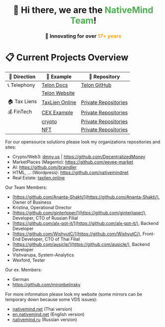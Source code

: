 <div id="header" align="center">
  <h1>👋 Hi there, we are the <span style="color:#4CAF50">NativeMind Team</span>!</h1>
  <h3>🚀 Innovating for over <span style="color:#FFA500">17+ years</span></h3>
</div>


# 📋 Current Projects Overview

| 🚀 Direction              | 🔗 Example                  | 📂 Repository                     |
|---------------------------|-----------------------------|------------------------------------|
| 📞 Telephony             | [Telon Docs](https://docs.telon.org) | [Telon GitHub](https://github.com/telon-org) |
|                           | [Telon Website](https://telon.org) |                                    |
| 🏠 Tax Liens             | [TaxLien Online](https://taxlien.online/) | [Private Repositories](https://github.com/taxlien-online) |
| 💰 FinTech               | [CEX Example](https://cex.best/) | [Private Repositories](https://github.com/NativeMind-fintech) |
|                         | [crypto](address) | [Private Repositories](https://github.com/DecentralizedMoney) |
|                         | [NFT](address) | [Private Repositories](https://github.com/DecentralizedMoney) |

For our opensource solutions please look my organizations repositories and sites:

- Crypto/Web3: <a href="https://dmny.us/">dmny.us</a> | https://github.com/DecentralizedMoney
- MarketPlaces (Magento): https://github.com/eevee-market
- AI: https://github.com/braindler
- HTML, ... (Wordpress): https://github.com/nativemindnet
- Real Estate: <a href="https://taxlien.online/">taxlien.online</a>

Our Team Members:
- [https://github.com/Ananta-Shakti/](https://github.com/Ananta-Shakti/), Owner of Business
- Kristina, Operational Director
- [https://github.com/ginterloper/](https://github.com/ginterloper/), Developer, CTO of Russian Filial
- [https://github.com/alx-got-it/](https://github.com/alx-got-it/), Backend Developer
- [https://github.com/WishyutC/](https://github.com/WishyutC/), Front-End Developer, CTO of Thai Filial
- [https://github.com/ausicle/](https://github.com/ausicle/), Backend Developer
- Vishvarupa, System-Analytics
- Wexford, Tester

Our ex. Members:
- German
- https://github.com/mironbelinsky

For more information please look my website (some mirrors can be temporary down because some VDS issues):
- <a href="https://nativemind.net/">nativemind.net</a> (Thai version)
- <a href="https://en.nativemind.net/">en.nativemind.net</a> (English version)
- <a href="https://nativemind.ru/">nativemind.ru</a> (Russian version)
